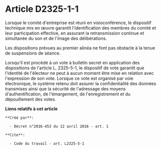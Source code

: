 # Article D2325-1-1

Lorsque le comité d'entreprise est réuni en visioconférence, le dispositif technique mis en œuvre garantit l'identification
des membres du comité et leur participation effective, en assurant la retransmission continue et simultanée du son et de
l'image des délibérations. 

Les dispositions prévues au premier alinéa ne font pas obstacle à la tenue de suspensions de séance. 

Lorsqu'il est procédé à un vote à bulletin secret en application des dispositions de l'article L. 2325-5-1, le dispositif de
vote garantit que l'identité de l'électeur ne peut à aucun moment être mise en relation avec l'expression de son vote.
Lorsque ce vote est organisé par voie électronique, le système retenu doit assurer la confidentialité des données transmises
ainsi que la sécurité de l'adressage des moyens d'authentification, de l'émargement, de l'enregistrement et du dépouillement
des votes.

**Liens relatifs à cet article**

	**Créé par**:

	  - Décret n°2016-453 du 12 avril 2016 - art. 1

	**Cite**:

	  - Code du travail - art. L2325-5-1
